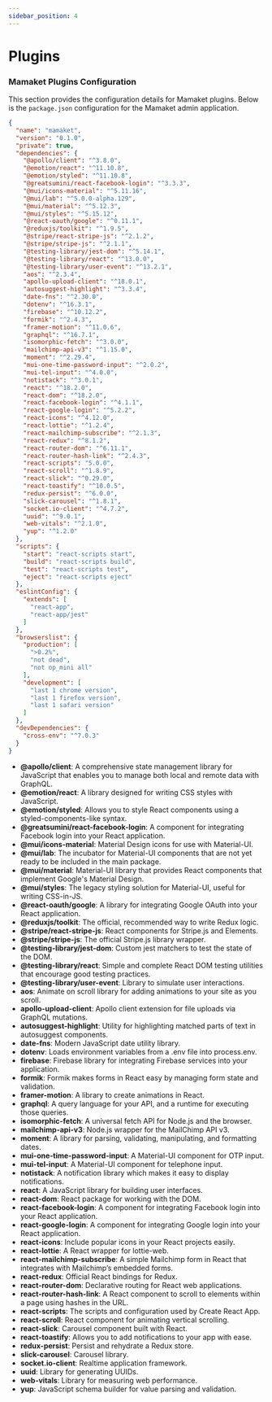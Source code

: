 ```yaml
---
sidebar_position: 4
---
```


# Plugins

### Mamaket Plugins Configuration

This section provides the configuration details for Mamaket plugins. Below is the `package.json` configuration for the Mamaket admin application.

```json
{
  "name": "mamaket",
  "version": "0.1.0",
  "private": true,
  "dependencies": {
    "@apollo/client": "^3.8.0",
    "@emotion/react": "^11.10.8",
    "@emotion/styled": "^11.10.8",
    "@greatsumini/react-facebook-login": "^3.3.3",
    "@mui/icons-material": "^5.11.16",
    "@mui/lab": "^5.0.0-alpha.129",
    "@mui/material": "^5.12.3",
    "@mui/styles": "^5.15.12",
    "@react-oauth/google": "^0.11.1",
    "@reduxjs/toolkit": "^1.9.5",
    "@stripe/react-stripe-js": "^2.1.2",
    "@stripe/stripe-js": "^2.1.1",
    "@testing-library/jest-dom": "^5.14.1",
    "@testing-library/react": "^13.0.0",
    "@testing-library/user-event": "^13.2.1",
    "aos": "^2.3.4",
    "apollo-upload-client": "^18.0.1",
    "autosuggest-highlight": "^3.3.4",
    "date-fns": "^2.30.0",
    "dotenv": "^16.3.1",
    "firebase": "^10.12.2",
    "formik": "^2.4.3",
    "framer-motion": "^11.0.6",
    "graphql": "^16.7.1",
    "isomorphic-fetch": "^3.0.0",
    "mailchimp-api-v3": "^1.15.0",
    "moment": "^2.29.4",
    "mui-one-time-password-input": "^2.0.2",
    "mui-tel-input": "^4.0.0",
    "notistack": "^3.0.1",
    "react": "^18.2.0",
    "react-dom": "^18.2.0",
    "react-facebook-login": "^4.1.1",
    "react-google-login": "^5.2.2",
    "react-icons": "^4.12.0",
    "react-lottie": "^1.2.4",
    "react-mailchimp-subscribe": "^2.1.3",
    "react-redux": "^8.1.2",
    "react-router-dom": "^6.11.1",
    "react-router-hash-link": "^2.4.3",
    "react-scripts": "5.0.0",
    "react-scroll": "^1.8.9",
    "react-slick": "^0.29.0",
    "react-toastify": "^10.0.5",
    "redux-persist": "^6.0.0",
    "slick-carousel": "^1.8.1",
    "socket.io-client": "^4.7.2",
    "uuid": "^9.0.1",
    "web-vitals": "^2.1.0",
    "yup": "^1.2.0"
  },
  "scripts": {
    "start": "react-scripts start",
    "build": "react-scripts build",
    "test": "react-scripts test",
    "eject": "react-scripts eject"
  },
  "eslintConfig": {
    "extends": [
      "react-app",
      "react-app/jest"
    ]
  },
  "browserslist": {
    "production": [
      ">0.2%",
      "not dead",
      "not op_mini all"
    ],
    "development": [
      "last 1 chrome version",
      "last 1 firefox version",
      "last 1 safari version"
    ]
  },
  "devDependencies": {
    "cross-env": "^7.0.3"
  }
}

```

- **@apollo/client**: A comprehensive state management library for JavaScript that enables you to manage both local and remote data with GraphQL.
- **@emotion/react**: A library designed for writing CSS styles with JavaScript.
- **@emotion/styled**: Allows you to style React components using a styled-components-like syntax.
- **@greatsumini/react-facebook-login**: A component for integrating Facebook login into your React application.
- **@mui/icons-material**: Material Design icons for use with Material-UI.
- **@mui/lab**: The incubator for Material-UI components that are not yet ready to be included in the main package.
- **@mui/material**: Material-UI library that provides React components that implement Google's Material Design.
- **@mui/styles**: The legacy styling solution for Material-UI, useful for writing CSS-in-JS.
- **@react-oauth/google**: A library for integrating Google OAuth into your React application.
- **@reduxjs/toolkit**: The official, recommended way to write Redux logic.
- **@stripe/react-stripe-js**: React components for Stripe.js and Elements.
- **@stripe/stripe-js**: The official Stripe.js library wrapper.
- **@testing-library/jest-dom**: Custom jest matchers to test the state of the DOM.
- **@testing-library/react**: Simple and complete React DOM testing utilities that encourage good testing practices.
- **@testing-library/user-event**: Library to simulate user interactions.
- **aos**: Animate on scroll library for adding animations to your site as you scroll.
- **apollo-upload-client**: Apollo client extension for file uploads via GraphQL mutations.
- **autosuggest-highlight**: Utility for highlighting matched parts of text in autosuggest components.
- **date-fns**: Modern JavaScript date utility library.
- **dotenv**: Loads environment variables from a .env file into process.env.
- **firebase**: Firebase library for integrating Firebase services into your application.
- **formik**: Formik makes forms in React easy by managing form state and validation.
- **framer-motion**: A library to create animations in React.
- **graphql**: A query language for your API, and a runtime for executing those queries.
- **isomorphic-fetch**: A universal fetch API for Node.js and the browser.
- **mailchimp-api-v3**: Node.js wrapper for the MailChimp API v3.
- **moment**: A library for parsing, validating, manipulating, and formatting dates.
- **mui-one-time-password-input**: A Material-UI component for OTP input.
- **mui-tel-input**: A Material-UI component for telephone input.
- **notistack**: A notification library which makes it easy to display notifications.
- **react**: A JavaScript library for building user interfaces.
- **react-dom**: React package for working with the DOM.
- **react-facebook-login**: A component for integrating Facebook login into your React application.
- **react-google-login**: A component for integrating Google login into your React application.
- **react-icons**: Include popular icons in your React projects easily.
- **react-lottie**: A React wrapper for lottie-web.
- **react-mailchimp-subscribe**: A simple Mailchimp form in React that integrates with Mailchimp’s embedded forms.
- **react-redux**: Official React bindings for Redux.
- **react-router-dom**: Declarative routing for React web applications.
- **react-router-hash-link**: A React component to scroll to elements within a page using hashes in the URL.
- **react-scripts**: The scripts and configuration used by Create React App.
- **react-scroll**: React component for animating vertical scrolling.
- **react-slick**: Carousel component built with React.
- **react-toastify**: Allows you to add notifications to your app with ease.
- **redux-persist**: Persist and rehydrate a Redux store.
- **slick-carousel**: Carousel library.
- **socket.io-client**: Realtime application framework.
- **uuid**: Library for generating UUIDs.
- **web-vitals**: Library for measuring web performance.
- **yup**: JavaScript schema builder for value parsing and validation.

